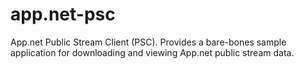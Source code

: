 app.net-psc
===========

App.net Public Stream Client (PSC). Provides a bare-bones sample application for downloading and viewing App.net public stream data. 